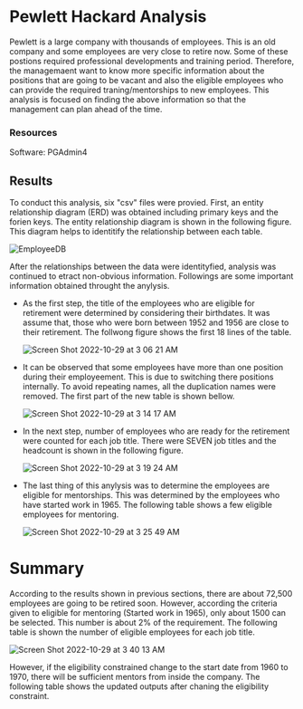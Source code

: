 # Pewlett Hackard Analysis
Pewlett is a large company with thousands of employees. This is an old company and some employees are very close to retire now. Some of these postions required professional developments and training period. Therefore, the managemaent want to know more specific information about the positions that are going to be vacant and also the eligible employees who can provide the required traning/mentorships to new employees.  This analysis is focused on finding the above information so that the management can plan ahead of the time.

### Resources
Software: PGAdmin4


## Results
To conduct this analysis, six "csv" files were provied. First, an entity relationship diagram (ERD) was obtained including primary keys and the forien keys. The entity relationship diagram is shown in the following figure. This diagram helps to identitify the relationship between each table.

    
![EmployeeDB](https://user-images.githubusercontent.com/112113327/198818297-3f3a6e33-6119-41fa-a7f1-32ab82c0a37e.png)

After the relationships between the data were identityfied, analysis was continued to etract non-obvious information. Followings are some important information obtained throught the anylysis.

* As the first step, the title of the employees who are eligible for retirement were determined by considering their birthdates. It was assume that, those who were born between 1952 and 1956 are close to their retirement. The follwong figure shows the first 18 lines of the table.

   ![Screen Shot 2022-10-29 at 3 06 21 AM](https://user-images.githubusercontent.com/112113327/198818791-a19f8f2f-5522-488f-a73a-8f1c61f4409c.png)
  
* It can be observed that some employees have more than one position during their employeement. This is due to switching there positions internally. To avoid repeating names, all the duplication names were removed. The first part of the new table is shown bellow.
  
  
     ![Screen Shot 2022-10-29 at 3 14 17 AM](https://user-images.githubusercontent.com/112113327/198819054-6f076335-a282-4070-a8bc-d544083a75ce.png)

* In the next step, number of employees who are ready for the retirement were counted for each job title. There were SEVEN job titles and the headcount is shown in the following figure.

     ![Screen Shot 2022-10-29 at 3 19 24 AM](https://user-images.githubusercontent.com/112113327/198819232-c4c44b12-b250-498b-897c-b832532b6b5a.png)

 * The last thing of this anylysis was to determine the employees are eligible for mentorships. This was determined by the employees who have started work in 1965. The following table shows a few eligible employees for mentoring.    
 
 
    ![Screen Shot 2022-10-29 at 3 25 49 AM](https://user-images.githubusercontent.com/112113327/198819503-111e3c56-78a6-4f37-b627-c0dffcdb05ec.png)


# Summary
According to the results shown in previous sections, there are about 72,500 employees are going to be retired soon. However, according the criteria given to eligible for mentoring (Started work in 1965), only about 1500 can be selected. This number is about 2% of the requirement. The following table is shown the number of eligible employees for each job title. 

    
![Screen Shot 2022-10-29 at 3 40 13 AM](https://user-images.githubusercontent.com/112113327/198820137-8c8b6326-7369-49e8-907a-eb74c749cf1c.png)

However, if the eligibility constrained change to the start date from 1960 to 1970, there will be sufficient mentors from inside the company. The following table shows the updated outputs after chaning the eligibility constraint.

   
    
